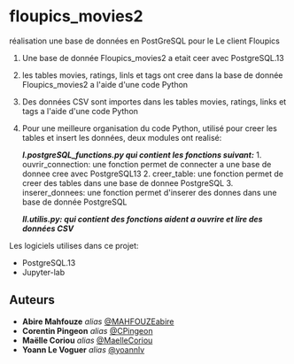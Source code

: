 # floupics_movies2

 réalisation une base de données en PostGreSQL pour le Le client Floupics
 
 1. Une base de  donnée Floupics_movies2 a etait ceer avec PostgreSQL.13
 2. les tables movies, ratings, linls et tags ont cree dans la base de donnée Floupics_movies2 a l'aide d'une code Python
 3. Des données CSV sont importes dans les tables movies, ratings, links et tags a l'aide d'une code Python
 4. Pour une meilleure organisation du code Python, utilisé pour creer les tables et insert les données, deux modules ont realisé:
 
     ***I.postgreSQL_functions.py qui contient les fonctions suivant:***
        1. ouvrir_connection: une fonction permet de connecter a une base de donnee cree avec PostgreSQL13
        2. creer_table: une fonction permet de creer des tables dans une base de donnee PostgreSQL
        3. inserer_donnees: une fonction permet d'inserer des donnes dans une base de donnée PostgreSQL
        
     ***II.utilis.py: qui contient des fonctions aident a ouvrire et lire des données CSV***
        
        
        
 Les logiciels utilises dans ce projet:
 - PostgreSQL.13
 - Jupyter-lab
 
 
 ## Auteurs
 
* **Abire Mahfouze** _alias_ [@MAHFOUZEabire](https://github.com/MAHFOUZEabire)
* **Corentin Pingeon** _alias_ [@CPingeon](https://github.com/CPingeon)
* **Maëlle Coriou** _alias_ [@MaelleCoriou](https://github.com/MaelleCoriou)
* **Yoann Le Voguer** _alias_ [@yoannlv](https://github.com/yoannlv)
 
       